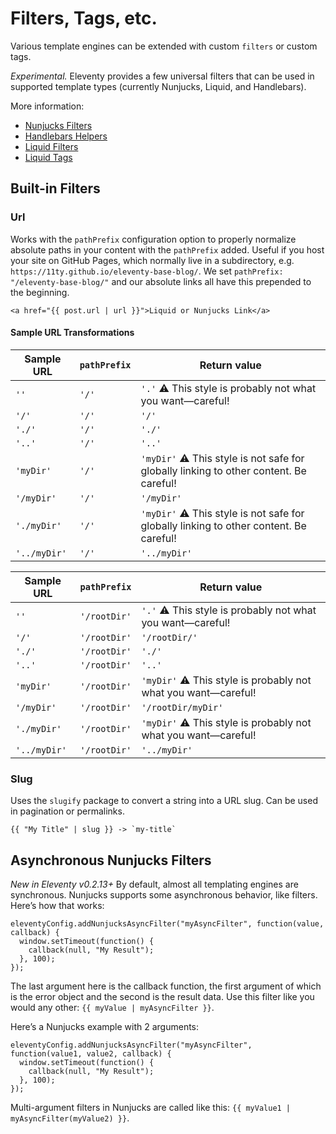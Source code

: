 # Filters, Tags, etc.

Various template engines can be extended with custom `filters` or custom tags.

_Experimental._ Eleventy provides a few universal filters that can be used in supported template types (currently Nunjucks, Liquid, and Handlebars).

More information:

* [Nunjucks Filters](https://mozilla.github.io/nunjucks/templating.html#filters)
* [Handlebars Helpers](http://handlebarsjs.com/#helpers)
* [Liquid Filters](https://github.com/harttle/liquidjs#register-filters)
* [Liquid Tags](https://github.com/harttle/liquidjs#register-tags)

## Built-in Filters

### Url

Works with the `pathPrefix` configuration option to properly normalize absolute paths in your content with the `pathPrefix` added. Useful if you host your site on GitHub Pages, which normally live in a subdirectory, e.g. `https://11ty.github.io/eleventy-base-blog/`. We set `pathPrefix: "/eleventy-base-blog/"` and our absolute links all have this prepended to the beginning.

```
<a href="{{ post.url | url }}">Liquid or Nunjucks Link</a>
```

#### Sample URL Transformations

| Sample URL   | `pathPrefix` | Return value                                                                           |
| ------------ | ------------ | -------------------------------------------------------------------------------------- |
| `''`         | `'/'`        | `'.'` ⚠️ This style is probably not what you want—careful!                             |
| `'/'`        | `'/'`        | `'/'`                                                                                  |
| `'./'`       | `'/'`        | `'./'`                                                                                 |
| `'..'`       | `'/'`        | `'..'`                                                                                 |
| `'myDir'`    | `'/'`        | `'myDir'` ⚠️ This style is not safe for globally linking to other content. Be careful! |
| `'/myDir'`   | `'/'`        | `'/myDir'`                                                                             |
| `'./myDir'`  | `'/'`        | `'myDir'` ⚠️ This style is not safe for globally linking to other content. Be careful! |
| `'../myDir'` | `'/'`        | `'../myDir'`                                                                           |

| Sample URL   | `pathPrefix` | Return value                                                   |
| ------------ | ------------ | -------------------------------------------------------------- |
| `''`         | `'/rootDir'` | `'.'` ⚠️ This style is probably not what you want—careful!     |
| `'/'`        | `'/rootDir'` | `'/rootDir/'`                                                  |
| `'./'`       | `'/rootDir'` | `'./'`                                                         |
| `'..'`       | `'/rootDir'` | `'..'`                                                         |
| `'myDir'`    | `'/rootDir'` | `'myDir'` ⚠️ This style is probably not what you want—careful! |
| `'/myDir'`   | `'/rootDir'` | `'/rootDir/myDir'`                                             |
| `'./myDir'`  | `'/rootDir'` | `'myDir'` ⚠️ This style is probably not what you want—careful! |
| `'../myDir'` | `'/rootDir'` | `'../myDir'`                                                   |

### Slug

Uses the `slugify` package to convert a string into a URL slug. Can be used in pagination or permalinks.

```
{{ "My Title" | slug }} -> `my-title`
```

## Asynchronous Nunjucks Filters

_New in Eleventy v0.2.13+_ By default, almost all templating engines are synchronous. Nunjucks supports some asynchronous behavior, like filters. Here’s how that works:

```
eleventyConfig.addNunjucksAsyncFilter("myAsyncFilter", function(value, callback) {
  window.setTimeout(function() {
    callback(null, "My Result");
  }, 100);
});
```

The last argument here is the callback function, the first argument of which is the error object and the second is the result data. Use this filter like you would any other: `{{ myValue | myAsyncFilter }}`.

Here’s a Nunjucks example with 2 arguments:

```
eleventyConfig.addNunjucksAsyncFilter("myAsyncFilter", function(value1, value2, callback) {
  window.setTimeout(function() {
    callback(null, "My Result");
  }, 100);
});
```

Multi-argument filters in Nunjucks are called like this: `{{ myValue1 | myAsyncFilter(myValue2) }}`.
